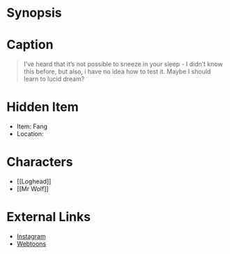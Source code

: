 # Synopsis


# Caption
> I’ve heard that it’s not possible to sneeze in your sleep - I didn’t know this before, but also, i have no idea how to test it. Maybe I should learn to lucid dream?

# Hidden Item
* Item: Fang
* Location: <spoiler></spoiler>

# Characters
* [[Loghead]]
* [[Mr Wolf]]

# External Links
* [Instagram](https://www.instagram.com/p/CNBCs47Dduk/?igshid=YmMyMTA2M2Y=)
* [Webtoons](https://www.webtoons.com/en/challenge/twistwood-tales/75-logheads-question-/viewer?title_no=344740&episode_no=81)
